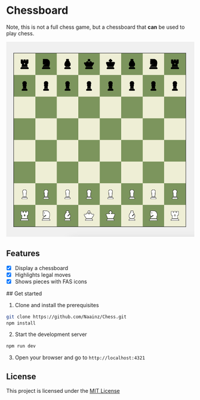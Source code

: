 # Chessboard

Note, this is not a full chess game, but a chessboard that **can** be used to play chess.

![Chessboard](./public/sc.png)

## Features

- [x] Display a chessboard
- [x] Highlights legal moves
- [x] Shows pieces with FAS icons

## Get started

1. Clone and install the prerequisites

```bash
git clone https://github.com/Naainz/Chess.git
npm install
```

2. Start the development server

```bash
npm run dev
```

3. Open your browser and go to `http://localhost:4321`

## License

This project is licensed under the [MIT License](LICENSE)
